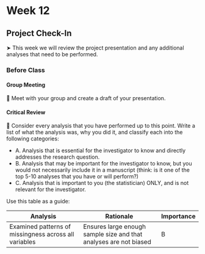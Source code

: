 # Week 12

##  Project Check-In

&#x27A4; This week we will review the project presentation and any additional analyses that need to be performed.

### Before Class

#### Group Meeting

👥 Meet with your group and create a draft of your presentation.

#### Critical Review

📝 Consider every analysis that you have performed up to this point. Write a list of what the analysis was, why you did it, and classify each into the following categories: 

* A. Analysis that is essential for the investigator to know and directly addresses the research question. 
* B. Analysis that may be important for the investigator to know, but you would not necessarily include it in a manuscript (think: is it one of the top 5-10 analyses that you have or will perform?) 
* C. Analysis that is important to you (the statistician) ONLY, and is not relevant for the investigator. 

Use this table as a guide:  

| Analysis | Rationale | Importance |
| -------- | --------- | ---------- |
|Examined patterns of missingness across all variables | Ensures large enough sample size and that analyses are not biased | B |
